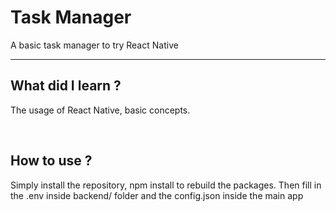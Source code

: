 <h1>Task Manager</h1>
<p>A basic task manager to try React Native</p>

<hr />
<h2>What did I learn ?</h2>
<p>The usage of React Native, basic concepts.</p>

<br />
<h2>How to use ?</h2>
<p>Simply install the repository, npm install to rebuild the packages. Then fill in the .env inside backend/ folder and the config.json inside the main app</p>
